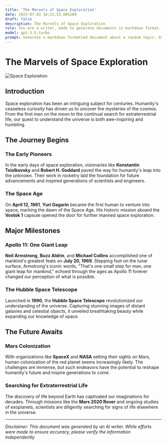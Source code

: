 ```yaml
---
title: 'The Marvels of Space Exploration'
date: 2023-07-03 16:21:53.805209
draft: false
description: The Marvels of Space Exploration
role: You are a writer, made to generate documents in markdown format. It is very important that all of the documents you generate are in valid markdown format.
model: gpt-3.5-turbo
prompt: Generate a markdown formatted document about a random topic. At the bottom, include a disclaimer explaining that the document was generated by you. The first line of the document should be the title. Make sure that the entire document is in proper markdown format, using a mix of various tags to make the document visually appealing.
---
```


# The Marvels of Space Exploration

![Space Exploration](https://example.com/images/space-exploration.jpg)

## Introduction

Space exploration has been an intriguing subject for centuries. Humanity's ceaseless curiosity has driven us to uncover the mysteries of the cosmos. From the first men on the moon to the continual search for extraterrestrial life, our quest to understand the universe is both awe-inspiring and humbling.

## The Journey Begins

### The Early Pioneers

In the early days of space exploration, visionaries like **Konstantin Tsiolkovsky** and **Robert H. Goddard** paved the way for humanity's leap into the unknown. Their work in rocketry laid the foundation for future advancements and inspired generations of scientists and engineers.

### The Space Age

On **April 12, 1961**, **Yuri Gagarin** became the first human to venture into space, marking the dawn of the Space Age. His historic mission aboard the **Vostok 1** capsule opened the door for further manned space exploration.

## Major Milestones

### Apollo 11: One Giant Leap

**Neil Armstrong**, **Buzz Aldrin**, and **Michael Collins** accomplished one of mankind's greatest feats on **July 20, 1969**. Stepping foot on the lunar surface, Armstrong's iconic words, "That's one small step for man, one giant leap for mankind," echoed through the ages as Apollo 11 forever changed our perception of what is possible.

### The Hubble Space Telescope

Launched in **1990**, the **Hubble Space Telescope** revolutionized our understanding of the universe. Capturing stunning images of distant galaxies and celestial objects, it unveiled breathtaking beauty while expanding our knowledge of space.

## The Future Awaits

### Mars Colonization

With organizations like **SpaceX** and **NASA** setting their sights on Mars, human colonization of the red planet seems increasingly likely. The challenges are immense, but such endeavors have the potential to reshape humanity's future and inspire generations to come.

### Searching for Extraterrestrial Life

The discovery of life beyond Earth has captivated our imaginations for decades. Through missions like the **Mars 2020 Rover** and ongoing studies of exoplanets, scientists are diligently searching for signs of life elsewhere in the universe.

---

*Disclaimer: This document was generated by an AI writer. While efforts were made to ensure accuracy, please verify the information independently.*
